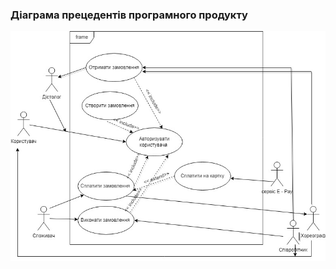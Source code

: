 ### Діаграма прецедентів програмного продукту

![](https://github.com/oleksandrblazhko/ai203-veselkova/blob/ai203-veselkova_with_laboratory_work_2/1-SoftwareRequirements/1.3-SoftwareUserRequirements/1.3.3-UseCaseDiagram/UseCase%20(1).jpg)
